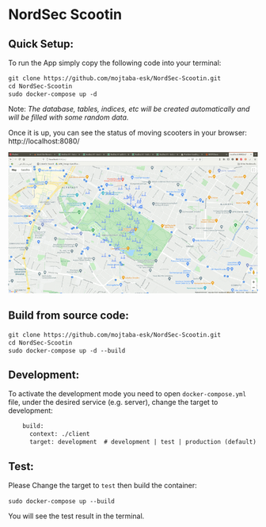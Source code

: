# NordSec Scootin

## Quick Setup:

To run the App simply copy the following code into your terminal:

```
git clone https://github.com/mojtaba-esk/NordSec-Scootin.git
cd NordSec-Scootin
sudo docker-compose up -d
```
Note: _The database, tables, indices, etc will be created automatically and will be filled with some random data._

Once it is up, you can see the status of moving scooters in your browser: http://localhost:8080/

![Moving scooters with 50 Random clients](demo.gif "Moving scooters with 50 Random clients")

## Build from source code:

```
git clone https://github.com/mojtaba-esk/NordSec-Scootin.git
cd NordSec-Scootin
sudo docker-compose up -d --build
```

## Development:
To activate the development mode you need to open `docker-compose.yml` file, under the desired service (e.g. server), change the target to development:

```
    build:
      context: ./client
      target: development  # development | test | production (default)
```

## Test:
Please Change the target to `test` then build the container:

`sudo docker-compose up --build` 

You will see the test result in the terminal.

